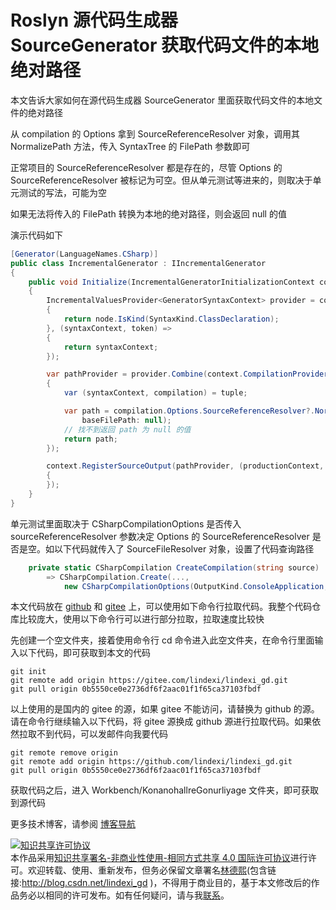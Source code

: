 
# Roslyn 源代码生成器 SourceGenerator 获取代码文件的本地绝对路径

本文告诉大家如何在源代码生成器 SourceGenerator 里面获取代码文件的本地文件的绝对路径

<!--more-->


<!-- 发布 -->
<!-- 博客 -->
<!-- 标签：Roslyn,MSBuild,编译器,SourceGenerator,生成代码 -->

从 compilation 的 Options 拿到 SourceReferenceResolver 对象，调用其 NormalizePath 方法，传入 SyntaxTree 的 FilePath 参数即可

正常项目的 SourceReferenceResolver 都是存在的，尽管 Options 的 SourceReferenceResolver 被标记为可空。但从单元测试等进来的，则取决于单元测试的写法，可能为空

如果无法将传入的 FilePath 转换为本地的绝对路径，则会返回 null 的值

演示代码如下

```csharp
[Generator(LanguageNames.CSharp)]
public class IncrementalGenerator : IIncrementalGenerator
{
    public void Initialize(IncrementalGeneratorInitializationContext context)
    {
        IncrementalValuesProvider<GeneratorSyntaxContext> provider = context.SyntaxProvider.CreateSyntaxProvider((node, _) =>
        {
            return node.IsKind(SyntaxKind.ClassDeclaration);
        }, (syntaxContext, token) =>
        {
            return syntaxContext;
        });

        var pathProvider = provider.Combine(context.CompilationProvider).Select((tuple, _) =>
        {
            var (syntaxContext, compilation) = tuple;

            var path = compilation.Options.SourceReferenceResolver?.NormalizePath(syntaxContext.Node.SyntaxTree.FilePath,
                baseFilePath: null);
            // 找不到返回 path 为 null 的值
            return path;
        });

        context.RegisterSourceOutput(pathProvider, (productionContext, path) =>
        {
        });
    }
}
```

单元测试里面取决于 CSharpCompilationOptions 是否传入 sourceReferenceResolver 参数决定 Options 的 SourceReferenceResolver 是否是空。如以下代码就传入了 SourceFileResolver 对象，设置了代码查询路径

```csharp
    private static CSharpCompilation CreateCompilation(string source)
        => CSharpCompilation.Create(...,
            new CSharpCompilationOptions(OutputKind.ConsoleApplication, sourceReferenceResolver: new SourceFileResolver([], @"C:\lindexi\Code")));
```

本文代码放在 [github](https://github.com/lindexi/lindexi_gd/tree/0b5550ce0e2736df6f2aac01f1f65ca37103fbdf/Workbench/KonanohallreGonurliyage) 和 [gitee](https://gitee.com/lindexi/lindexi_gd/tree/0b5550ce0e2736df6f2aac01f1f65ca37103fbdf/Workbench/KonanohallreGonurliyage) 上，可以使用如下命令行拉取代码。我整个代码仓库比较庞大，使用以下命令行可以进行部分拉取，拉取速度比较快

先创建一个空文件夹，接着使用命令行 cd 命令进入此空文件夹，在命令行里面输入以下代码，即可获取到本文的代码

```
git init
git remote add origin https://gitee.com/lindexi/lindexi_gd.git
git pull origin 0b5550ce0e2736df6f2aac01f1f65ca37103fbdf
```

以上使用的是国内的 gitee 的源，如果 gitee 不能访问，请替换为 github 的源。请在命令行继续输入以下代码，将 gitee 源换成 github 源进行拉取代码。如果依然拉取不到代码，可以发邮件向我要代码

```
git remote remove origin
git remote add origin https://github.com/lindexi/lindexi_gd.git
git pull origin 0b5550ce0e2736df6f2aac01f1f65ca37103fbdf
```

获取代码之后，进入 Workbench/KonanohallreGonurliyage 文件夹，即可获取到源代码

更多技术博客，请参阅 [博客导航](https://blog.lindexi.com/post/%E5%8D%9A%E5%AE%A2%E5%AF%BC%E8%88%AA.html )




<a rel="license" href="http://creativecommons.org/licenses/by-nc-sa/4.0/"><img alt="知识共享许可协议" style="border-width:0" src="https://licensebuttons.net/l/by-nc-sa/4.0/88x31.png" /></a><br />本作品采用<a rel="license" href="http://creativecommons.org/licenses/by-nc-sa/4.0/">知识共享署名-非商业性使用-相同方式共享 4.0 国际许可协议</a>进行许可。欢迎转载、使用、重新发布，但务必保留文章署名[林德熙](http://blog.csdn.net/lindexi_gd)(包含链接:http://blog.csdn.net/lindexi_gd )，不得用于商业目的，基于本文修改后的作品务必以相同的许可发布。如有任何疑问，请与我[联系](mailto:lindexi_gd@163.com)。